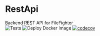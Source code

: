 # RestApi
Backend REST API for FileFighter </br>
![Tests](https://github.com/FileFighter/RestApi/workflows/Tests/badge.svg) ![Deploy Docker Image](https://github.com/FileFighter/RestApi/workflows/Deploy%20Docker%20Image/badge.svg)
[![codecov](https://codecov.io/gh/FileFighter/RestApi/branch/master/graph/badge.svg)](https://codecov.io/gh/FileFighter/RestApi)
